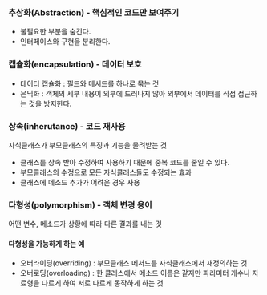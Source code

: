 ### 추상화(Abstraction) - 핵심적인 코드만 보여주기
- 불필요한 부분을 숨긴다.
- 인터페이스와 구현을 분리한다.

### 캡슐화(encapsulation) - 데이터 보호
- 데이터 캡슐화 : 필드와 메서드를 하나로 묶는 것
- 은닉화 : 객체의 세부 내용이 외부에 드러나지 않아 외부에서 데이터를 직접 접근하는 것을 방지한다.

### 상속(inherutance) - 코드 재사용
자식클래스가 부모클래스의 특징과 기능을 물려받는 것
- 클래스를 상속 받아 수정하여 사용하기 때문에 중복 코드를 줄일 수 있다.
- 부모클래스의 수정으로 모든 자식클래스들도 수정되는 효과
- 클래스에 메소드 추가가 어려운 경우 사용

### 다형성(polymorphism) - 객체 변경 용이
어떤 변수, 메소드가 상황에 따라 다른 결과를 내는 것

#### 다형성을 가능하게 하는 예
- 오버라이딩(overriding) : 부모클래스 메서드를 자식클래스에서 재정의하는 것
- 오버로딩(overloading) : 한 클래스에서 메소드 이름은 같지만 파라미터 개수나 자료형을 다르게 하여 서로 다르게 동작하게 하는 것

